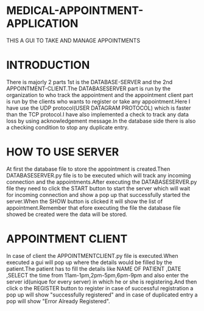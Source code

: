 # MEDICAL-APPOINTMENT-APPLICATION
THIS A GUI TO TAKE AND MANAGE APPOINTMENTS 
# INTRODUCTION
There is majorly 2 parts 1st is the DATABASE-SERVER and the 2nd APPOINTMENT-CLIENT.The DATABASESERVER part is run by the organization to who track the appointment and the appointment client part is run by the clients who wants to register or take any appointment.Here I have use the UDP protocol(USER DATAGRAM PROTOCOL) which is faster than the TCP protocol.I have also implemented a check to track any data loss by using acknowledgement message.In the database side there is also a checking condition to stop any duplicate entry.
# HOW TO USE SERVER
At first the database file to store the appointment is created.Then DATABASESERVER.py file is to be executed which will track any incoming connection and the appointments.After executing the DATABASESERVER.py file they need to click the START button to start the server which will wait for incoming connection and show a pop up that successfully started the server.When the SHOW button is clicked it will show the list of appointment.Remember that efore executing the file the database file showed be created were the data will be stored.
# APPOINTMENT CLIENT
In case of client the APPOINTMENTCLIENT.py file is executed.When executed a gui will pop up where the details would be filled by the patient.The patient has to fill the details like NAME OF PATIENT ,DATE ,SELECT the time from 11am-1pm,2pm-5pm,6pm-9pm and also enter the server id(unique for every server) in which he or she is registering.And then click o the REGISTER button to register in case of successful registration a pop up will show "successfully registered" and in case of duplicated entry a pop will show "Error Already Registered".
